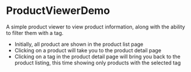 # ProductViewerDemo

A simple product viewer to view product information, along with the ability to filter them with a tag.

- Initially, all product are shown in the product list page
- Clicking on a product will take you to the product detail page
- Clicking on a tag in the product detail page will bring you back to the product listing, this time showing only products with the selected tag 
